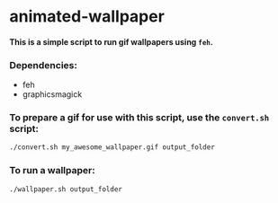 # animated-wallpaper
#### This is a simple script to run gif wallpapers using `feh`.

### Dependencies:
- feh
- graphicsmagick

### To prepare a gif for use with this script, use the `convert.sh` script:
```bash
./convert.sh my_awesome_wallpaper.gif output_folder
```

### To run a wallpaper:
```bash
./wallpaper.sh output_folder
```